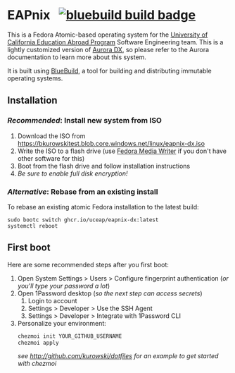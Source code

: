 # EAPnix &nbsp; [![bluebuild build badge](https://github.com/UCEAP/eapnix/actions/workflows/build.yml/badge.svg)](https://github.com/UCEAP/eapnix/actions/workflows/build.yml)

This is a Fedora Atomic-based operating system for the [University of California Education Abroad Program](https://uceap.universityofcalifornia.edu/) Software Engineering team. This is a lightly customized version of [Aurora DX](https://getaurora.dev/), so please refer to the Aurora documentation to learn more about this system.

It is built using [BlueBuild](https://blue-build.org), a tool for building and distributing immutable operating systems.

## Installation

### _Recommended_: Install new system from ISO

1. Download the ISO from https://bkurowskitest.blob.core.windows.net/linux/eapnix-dx.iso
2. Write the ISO to a flash drive (use [Fedora Media Writer](https://fedoraproject.org/atomic-desktops/kinoite/download) if you don't have other software for this)
3. Boot from the flash drive and follow installation instructions
4. _Be sure to enable full disk encryption!_

### _Alternative_: Rebase from an existing install

To rebase an existing atomic Fedora installation to the latest build:

  ```
  sudo bootc switch ghcr.io/uceap/eapnix-dx:latest
  systemctl reboot
  ```

## First boot

Here are some recommended steps after you first boot:

1. Open System Settings > Users > Configure fingerprint authentication (_or you'll type your password a lot_)
2. Open 1Password desktop (_so the next step can access secrets_)
	1. Login to account
	2. Settings > Developer > Use the SSH Agent
	3. Settings > Developer > Integrate with 1Password CLI
3. Personalize your environment:
    ```bash
    chezmoi init YOUR_GITHUB_USERNAME
    chezmoi apply
    ```
    _see http://github.com/kurowski/dotfiles for an example to get started with chezmoi_
